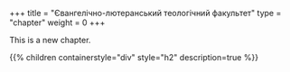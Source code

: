 +++
title = "Євангелічно-лютеранський теологічний факультет"
type = "chapter"
weight = 0
+++

This is a new chapter.

{{% children containerstyle="div" style="h2" description=true %}}